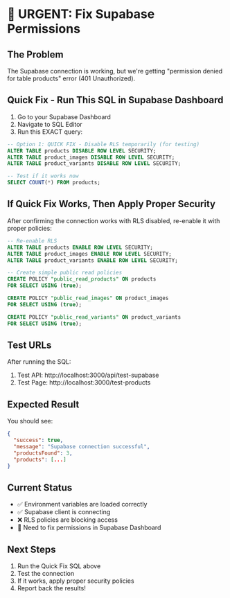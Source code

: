 # 🚨 URGENT: Fix Supabase Permissions

## The Problem
The Supabase connection is working, but we're getting "permission denied for table products" error (401 Unauthorized).

## Quick Fix - Run This SQL in Supabase Dashboard

1. Go to your Supabase Dashboard
2. Navigate to SQL Editor
3. Run this EXACT query:

```sql
-- Option 1: QUICK FIX - Disable RLS temporarily (for testing)
ALTER TABLE products DISABLE ROW LEVEL SECURITY;
ALTER TABLE product_images DISABLE ROW LEVEL SECURITY;
ALTER TABLE product_variants DISABLE ROW LEVEL SECURITY;

-- Test if it works now
SELECT COUNT(*) FROM products;
```

## If Quick Fix Works, Then Apply Proper Security

After confirming the connection works with RLS disabled, re-enable it with proper policies:

```sql
-- Re-enable RLS
ALTER TABLE products ENABLE ROW LEVEL SECURITY;
ALTER TABLE product_images ENABLE ROW LEVEL SECURITY;
ALTER TABLE product_variants ENABLE ROW LEVEL SECURITY;

-- Create simple public read policies
CREATE POLICY "public_read_products" ON products
FOR SELECT USING (true);

CREATE POLICY "public_read_images" ON product_images
FOR SELECT USING (true);

CREATE POLICY "public_read_variants" ON product_variants
FOR SELECT USING (true);
```

## Test URLs

After running the SQL:

1. Test API: http://localhost:3000/api/test-supabase
2. Test Page: http://localhost:3000/test-products

## Expected Result

You should see:
```json
{
  "success": true,
  "message": "Supabase connection successful",
  "productsFound": 3,
  "products": [...]
}
```

## Current Status

- ✅ Environment variables are loaded correctly
- ✅ Supabase client is connecting
- ❌ RLS policies are blocking access
- 🔧 Need to fix permissions in Supabase Dashboard

## Next Steps

1. Run the Quick Fix SQL above
2. Test the connection
3. If it works, apply proper security policies
4. Report back the results!